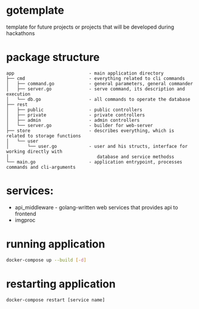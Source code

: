 # gotemplate
template for future projects or projects that will be developed during hackathons

# package structure
    app                            - main application directory 
    ├── cmd                        - everything related to cli commands
    │   ├── command.go             - general parameters, general commander
    │   ├── server.go              - serve command, its description and execution
    │   └── db.go                  - all commands to operate the database
    ├── rest
    │   ├── public                 - public controllers
    │   ├── private                - private controllers
    │   ├── admin                  - admin controllers
    │   └── server.go              - builder for web-server
    ├── store                      - describes everything, which is related to storage functions
    │   └── user                   
    │       └── user.go            - user and his structs, interface for working directly with 
    │                                 database and service methodss
    └── main.go                    - application entrypoint, processes commands and cli-arguments

# services:
* api_middleware - golang-written web services that provides api to frontend
* imgproc 

# running application
```bash
docker-compose up --build [-d]
```

# restarting application
```bash
docker-compose restart [service name]
```
